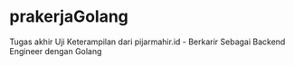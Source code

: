 # prakerjaGolang

Tugas akhir Uji Keterampilan dari pijarmahir.id - Berkarir Sebagai Backend Engineer dengan Golang
